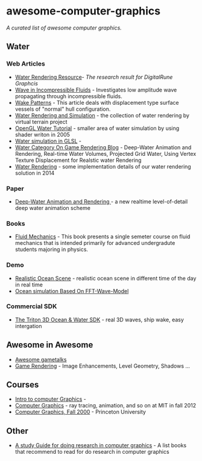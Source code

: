 # awesome-computer-graphics
*A curated list of awesome computer graphics.*

## Water ##
### Web Articles ###
- [Water Rendering Resource](http://www.digitalrune.com/Support/Blog/tabid/719/EntryId/208/Water-Rendering-Resources.aspx)- *The research result for DigitalRune Graphcis*
- [Wave in Incompressible Fluids]( http://farside.ph.utexas.edu/teaching/336L/Fluidhtml/node119.html ) - Investigates low amplitude wave propagating through incompressible fluids.
- [Wake Patterns](http://www.steelnavy.com/WavePatterns.htm) - This article deals with displacement type surface vessels of "normal" hull configuration.
- [Water Rendering and Simulation](http://vterrain.org/Water/) - the collection of water rendering by virtual terrain project
- [OpenGL Water Tutorial](http://www.bonzaisoftware.com/tnp/gl-water-tutorial/) - smaller area of water simulation by using shader writon in 2005
- [Water simulation in GLSL](http://www.jayconrod.com/posts/34/water-simulation-in-glsl) -
- [ Water Category On Game Rendering Blog](http://www.gamerendering.com/category/water/) - Deep-Water Animation and Rendering, Real-time Water Volumes, Projected Grid Water, Using Vertex Texture Displacement for Realstic water Rendering
- [Water Rendering](http://www.digitalrune.com/Support/Blog/tabid/719/EntryId/210/Water-Rendering.aspx) -  some implementation details of our water rendering solution in 2014

### Paper ###
- [ Deep-Water Animation and Rendering ](http://www.gamasutra.com/gdce/2001/jensen/jensen_01.htm) - a new realtime level-of-detail deep water animation scheme

### Books ###
- [Fluid Mechanics]( http://farside.ph.utexas.edu/teaching/336L/Fluidhtml/Fluidhtml.html) -  This book presents a single semeter course on fluid mechanics that is intended primarily for advanced undergradute students majoring in physics.

### Demo ###
- [Realistic Ocean Scene](http://www.edxgraphics.com/realistic-ocean-scene.html) - realistic ocean scene in different time of the day in real time
- [Ocean simulation Based On FFT-Wave-Model](http://www.keithlantz.net/2011/11/ocean-simulation-part-two-using-the-fast-fourier-transform/)

### Commercial SDK ###
- [The Triton 3D Ocean & Water SDK](http://sundog-soft.com/sds/) - real 3D waves, ship wake, easy intergation
 
## Awesome in Awesome ##
- [Awesome gametalks](https://github.com/hzoo/awesome-gametalks "awesome-gametalks") 
- [Game Rendering](http://www.gamerendering.com) - Image Enhancements, Level Geometry, Shadows ...
 
## Courses ##
- [Intro to computer Graphics](http://cs.brown.edu/courses/cs123/lectures.html) -
- [Computer Graphics](http://ocw.mit.edu/courses/electrical-engineering-and-computer-science/6-837-computer-graphics-fall-2012/) - ray tracing, animation, and so on at MIT in fall 2012
- [Computer Graphics, Fall 2000](http://www.cs.princeton.edu/courses/archive/fall00/cs426/) - Princeton University 
## Other ##
- [A study Guide for doing research in computer graphics](http://peterwonka.net/Documentation/BooksToRead.htm) - A list books that recommend to read for do research in computer graphics
 
